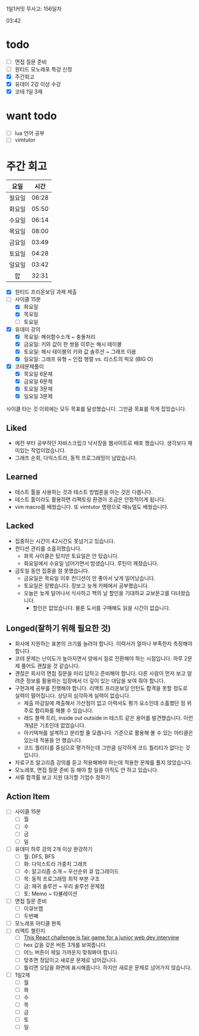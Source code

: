 1일1커밋 무사고: 156일차

03:42

# todo

- [ ] 면접 질문 준비
- [ ] 원티드 모노레포 특강 신청
- [x] 주간회고
- [x] 유데미 2강 이상 수강
- [x] 코테 1일 3제

# want todo

- [ ] lua 언어 공부
- [ ] vimtutor

# 주간 회고

|  요일  | 시간  |
| :----: | ----- |
| 월요일 | 06:28 |
| 화요일 | 05:50 |
| 수요일 | 06:14 |
| 목요일 | 08:00 |
| 금요일 | 03:49 |
| 토요일 | 04:28 |
| 일요일 | 03:42 |
|   합   | 32:31 |

- [x] 원티드 프리온보딩 과제 제출
- [ ] 사이클 15분
  - [x] 화요일
  - [x] 목요일
  - [ ] 토요일
- [x] 유데미 강의
  - [x] 목요일: 해쉬함수소개 ~ 충돌처리
  - [x] 금요일: 키와 값이 한 쌍을 이루는 해시 테이블
  - [x] 토요일: 해시 테이블의 키와 값 솔루션 ~ 그래프 이용
  - [x] 일요일: 그래프 유형 ~ 인접 행렬 vs. 리스트의 빅오 (BIG O)
- [x] 코테문제풀이
  - [x] 목요일 6문제
  - [x] 금요일 6문제
  - [x] 토요일 3문제
  - [x] 일요일 3문제

사이클 타는 것 이외에는 모두 목표를 달성했습니다. 그만큼 목표를 작게 잡았습니다.

## Liked

- 예전 부터 공부하던 자바스크립크 낙서장을 웹사이트로 배포 했습니다. 생각보다 재미있는 작업이었습니다.
- 그래프 순회, 다익스트라, 동적 프로그래밍이 남았습니다.

## Learned

- 테스트 툴을 사용하는 것과 테스트 방법론을 아는 것은 다릅니다.
- 테스트 툴이라도 활용하면 리팩토링 환경이 조금은 안정적이게 됩니다.
- vim macro를 배웠습니다. 또 vimtutor 명령으로 매뉴얼도 배웠습니다.

## Lacked

- 집중하는 시간이 42시간도 못넘기고 있습니다.
- 컨디션 관리를 소흘히했습니다.
  - 화목 사이클은 탔지만 토요일은 안 탔습니다.
  - 화요일에서 수요일 넘어가면서 밤샜습니다. 루틴이 깨졌습니다.
- 금토일 동안 집중을 잘 못했습니다.
  - 금요일은 목요일 이후 컨디션이 안 좋아서 낮게 일어났습니다.
  - 토요일은 장봤습니다. 장보고 늦게 카페에서 공부했습니다.
  - 오늘은 늦게 일어나서 식사하고 책의 날 할인을 기대하교 교보문고를 다녀왔습니다.
    - 할인은 없었습니다. 물론 도서를 구매해도 읽을 시간이 없습니다.

## Longed(잘하기 위해 필요한 것)

- 회사에 지원하는 표본의 크기를 늘려야 합니다. 이력서가 얼마나 부족한지 측정해야 합니다.
- 코테 문제는 난이도가 높아지면서 양에서 질로 전환해야 하는 시점입니다. 하루 2문제 풀어도 괜찮을 것 같습니다.
- 괜찮은 회사의 면접 질문을 미리 답하고 준비해야 합니다. 다른 사람이 먼저 보고 알려준 정보를 활용하는 입장에서 더 깊이 있는 대답을 보여 줘야 합니다.
- 구현과제 공부를 진행해야 합니다. 리액트 프리온보딩 인턴도 합격을 못할 정도로 실력이 떨어집니다. 상당히 심각하게 실력이 없습니다.
  - 제출 마감일에 제출해서 가산점이 없고 이력서도 평가 요소인데 소흘했던 점 위주로 합리화를 해볼 수 있습니다.
  - 레드 블랙 트리, inside out outside in 테스트 같은 용어를 발견했습니다. 이런 개념은 기초인데 없었습니다.
  - 아키텍쳐를 설계하고 분리할 줄 모릅니다. 기준으로 활용해 볼 수 있는 아티클은 있는데 적용을 안 했습니다.
  - 코드 퀄리티를 중심으로 평가하는데 그만큼 심각하게 코드 퀄리티가 없다는 것입니다.
- 자료구조 알고리즘 강의를 듣고 적용해봐야 하는데 적용한 문제를 풀지 않았습니다.
- 모노레포, 면접 질문 준비 등 해야 할 일을 아직도 안 하고 있습니다.
- 서류 합격률 보고 지원 대기할 기업수 정하기

## Action Item

- [ ] 사이클 15분
  - [ ] 월
  - [ ] 수
  - [ ] 금
  - [ ] 일
- [ ] 유데미 하루 강의 2개 이상 완강하기
  - [ ] 월: DFS, BFS
  - [ ] 화: 다익스트라 가중치 그래프
  - [ ] 수: 알고리즘 소개 ~ 우선순위 큐 업그레이드
  - [ ] 목: 동적 프로그래밍 최적 부분 구조
  - [ ] 금: 재귀 솔루션 ~ 우리 솔루션 문제점
  - [ ] 토: Memo ~ 타뷸레이션
- [ ] 면접 질문 준비
  - [ ] 이큐브랩
  - [ ] 두번째
- [ ] 모노레포 아티클 완독
- [ ] 리액트 챌린지
  - [ ] [This React challenge is fair game for a junior web dev interview](https://www.youtube.com/watch?v=QNYljS0_TOE)
  - [ ] hex 값을 갖은 버튼 3개를 보여줍니다.
  - [ ] 어느 버튼이 제일 가까운지 맞춰봐야 합니다.
  - [ ] 맞추면 정답이고 새로운 문제로 넘어갑니다.
  - [ ] 틀리면 오답을 화면에 표시해줍니다. 하지만 새로운 문제로 넘어가지 않습니다.
- [ ] 1일2제
  - [ ] 월
  - [ ] 화
  - [ ] 수
  - [ ] 목
  - [ ] 금
  - [ ] 토
  - [ ] 일
